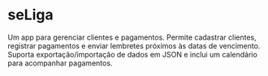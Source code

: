 # seLiga
 Um app para gerenciar clientes e pagamentos. Permite cadastrar clientes, registrar pagamentos e enviar lembretes próximos às datas de vencimento. Suporta exportação/importação de dados em JSON e inclui um calendário para acompanhar pagamentos.
